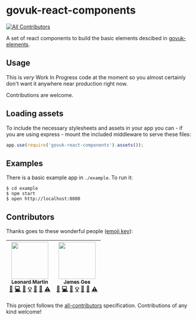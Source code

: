 # govuk-react-components
[![All Contributors](https://img.shields.io/badge/all_contributors-2-orange.svg?style=flat-square)](#contributors)

A set of react components to build the basic elements descibed in [govuk-elements](https://github.com/alphagov/govuk_elements).

## Usage

This is *very* Work In Progress code at the moment so you almost certainly don't want it anywhere near production right now.

Contributions are welcome.

## Loading assets

To include the necessary stylesheets and assets in your app you can - if you are using express - mount the included middleware to serve these files:

```js
app.use(require('govuk-react-components').assets());
```

## Examples

There is a basic example app in `./example`. To run it:

```
$ cd example
$ npm start
$ open http://localhost:8080
```

## Contributors

Thanks goes to these wonderful people ([emoji key](https://github.com/kentcdodds/all-contributors#emoji-key)):

<!-- ALL-CONTRIBUTORS-LIST:START - Do not remove or modify this section -->
<!-- prettier-ignore -->
| [<img src="https://avatars3.githubusercontent.com/u/117398?v=4" width="100px;"/><br /><sub><b>Leonard Martin</b></sub>](https://github.com/lennym)<br />[💬](#question-lennym "Answering Questions") [💻](https://github.com/lennym/govuk-react-components/commits?author=lennym "Code") [📖](https://github.com/lennym/govuk-react-components/commits?author=lennym "Documentation") [💡](#example-lennym "Examples") [🤔](#ideas-lennym "Ideas, Planning, & Feedback") [👀](#review-lennym "Reviewed Pull Requests") [⚠️](https://github.com/lennym/govuk-react-components/commits?author=lennym "Tests") | [<img src="https://avatars3.githubusercontent.com/u/1285296?v=4" width="100px;"/><br /><sub><b>James Gee</b></sub>](https://github.com/Geeman201)<br />[💬](#question-Geeman201 "Answering Questions") [💻](https://github.com/lennym/govuk-react-components/commits?author=Geeman201 "Code") [📖](https://github.com/lennym/govuk-react-components/commits?author=Geeman201 "Documentation") [💡](#example-Geeman201 "Examples") [🤔](#ideas-Geeman201 "Ideas, Planning, & Feedback") [👀](#review-Geeman201 "Reviewed Pull Requests") [⚠️](https://github.com/lennym/govuk-react-components/commits?author=Geeman201 "Tests") |
| :---: | :---: |
<!-- ALL-CONTRIBUTORS-LIST:END -->

This project follows the [all-contributors](https://github.com/kentcdodds/all-contributors) specification. Contributions of any kind welcome!